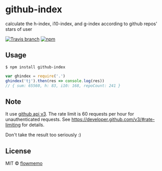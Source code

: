 # github-index
calculate the h-index, i10-index, and g-index according to github repos' stars of user

[![Travis branch](https://img.shields.io/travis/flowmemo/github-index/master.svg?style=flat-square)](https://travis-ci.org/flowmemo/github-index)
[![npm](https://img.shields.io/npm/v/github-index.svg?style=flat-square)](https://www.npmjs.com/package/github-index)

## Usage
`$ npm install github-index`

```js
var ghindex = require('.')
ghindex('tj').then(res => console.log(res))
// { sum: 65560, h: 83, i10: 168, repoCount: 241 }
```

## Note
It use [github api v3](https://developer.github.com/v3/). The rate limit is 60 requests per hour for unauthenticated requests. See https://developer.github.com/v3/#rate-limiting for details.

Don't take the result too seriously :)

## License
MIT © [flowmemo](http://weibo.com/flowmemo)